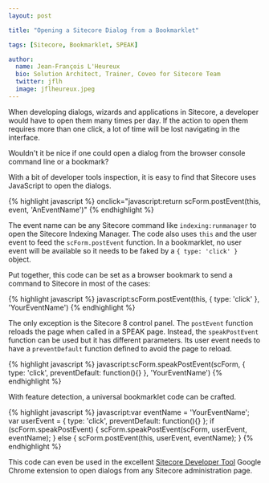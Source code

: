 ```yaml
---
layout: post

title: "Opening a Sitecore Dialog from a Bookmarklet"

tags: [Sitecore, Bookmarklet, SPEAK]

author:
  name: Jean-François L'Heureux
  bio: Solution Architect, Trainer, Coveo for Sitecore Team
  twitter: jflh
  image: jflheureux.jpeg
---
```


When developing dialogs, wizards and applications in Sitecore, a developer would have to open them many times per day. If the action to open them requires more than one click, a lot of time will be lost navigating in the interface.

Wouldn't it be nice if one could open a dialog from the browser console command line or a bookmark?

<!-- more -->

With a bit of developer tools inspection, it is easy to find that Sitecore uses JavaScript to open the dialogs.

{% highlight javascript %}
onclick="javascript:return scForm.postEvent(this, event, 'AnEventName')"
{% endhighlight %}

The event name can be any Sitecore command like `indexing:runmanager` to open the Sitecore Indexing Manager. The code also uses `this` and the user event to feed the `scForm.postEvent` function. In a bookmarklet, no user event will be available so it needs to be faked by a `{ type: 'click' }` object.

Put together, this code can be set as a browser bookmark to send a command to Sitecore in most of the cases:

{% highlight javascript %}
javascript:scForm.postEvent(this, { type: 'click' }, 'YourEventName')
{% endhighlight %}

The only exception is the Sitecore 8 control panel. The `postEvent` function reloads the page when called in a SPEAK page. Instead, the `speakPostEvent` function can be used but it has different parameters. Its user event needs to have a `preventDefault` function defined to avoid the page to reload.

{% highlight javascript %}
javascript:scForm.speakPostEvent(scForm, { type: 'click', preventDefault: function(){} }, 'YourEventName')
{% endhighlight %}

With feature detection, a universal bookmarklet code can be crafted.

{% highlight javascript %}
javascript:var eventName = 'YourEventName'; var userEvent = { type: 'click', preventDefault: function(){} }; if (scForm.speakPostEvent) { scForm.speakPostEvent(scForm, userEvent, eventName); } else { scForm.postEvent(this, userEvent, eventName); }
{% endhighlight %}

This code can even be used in the excellent [Sitecore Developer Tool](https://chrome.google.com/webstore/detail/sitecore-developer-tool/cmbppbejihcnbngefandoljljdppnlda) Google Chrome extension to open dialogs from any Sitecore administration page.